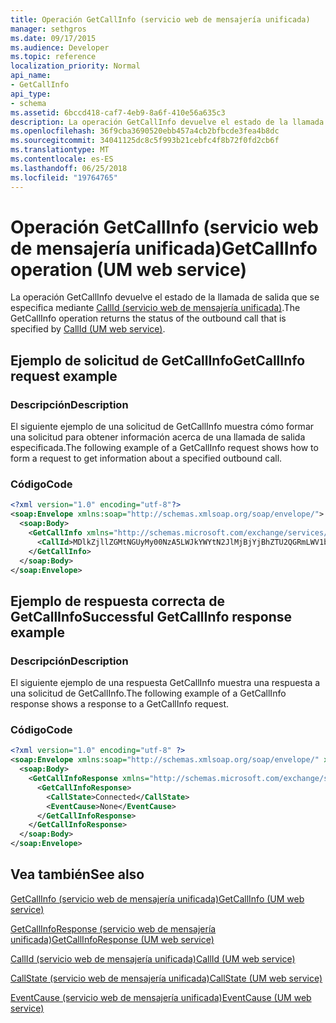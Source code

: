 ```yaml
---
title: Operación GetCallInfo (servicio web de mensajería unificada)
manager: sethgros
ms.date: 09/17/2015
ms.audience: Developer
ms.topic: reference
localization_priority: Normal
api_name:
- GetCallInfo
api_type:
- schema
ms.assetid: 6bccd418-caf7-4eb9-8a6f-410e56a635c3
description: La operación GetCallInfo devuelve el estado de la llamada de salida que se especifica mediante CallId (servicio web de mensajería unificada).
ms.openlocfilehash: 36f9cba3690520ebb457a4cb2bfbcde3fea4b8dc
ms.sourcegitcommit: 34041125dc8c5f993b21cebfc4f8b72f0fd2cb6f
ms.translationtype: MT
ms.contentlocale: es-ES
ms.lasthandoff: 06/25/2018
ms.locfileid: "19764765"
---
```

# <a name="getcallinfo-operation-um-web-service"></a><span data-ttu-id="5cec2-103">Operación GetCallInfo (servicio web de mensajería unificada)</span><span class="sxs-lookup"><span data-stu-id="5cec2-103">GetCallInfo operation (UM web service)</span></span>

<span data-ttu-id="5cec2-104">La operación GetCallInfo devuelve el estado de la llamada de salida que se especifica mediante [CallId (servicio web de mensajería unificada)](callid-um-web-service.md).</span><span class="sxs-lookup"><span data-stu-id="5cec2-104">The GetCallInfo operation returns the status of the outbound call that is specified by [CallId (UM web service)](callid-um-web-service.md).</span></span>
  
## <a name="getcallinfo-request-example"></a><span data-ttu-id="5cec2-105">Ejemplo de solicitud de GetCallInfo</span><span class="sxs-lookup"><span data-stu-id="5cec2-105">GetCallInfo request example</span></span>

### <a name="description"></a><span data-ttu-id="5cec2-106">Descripción</span><span class="sxs-lookup"><span data-stu-id="5cec2-106">Description</span></span>

<span data-ttu-id="5cec2-107">El siguiente ejemplo de una solicitud de GetCallInfo muestra cómo formar una solicitud para obtener información acerca de una llamada de salida especificada.</span><span class="sxs-lookup"><span data-stu-id="5cec2-107">The following example of a GetCallInfo request shows how to form a request to get information about a specified outbound call.</span></span>
  
### <a name="code"></a><span data-ttu-id="5cec2-108">Código</span><span class="sxs-lookup"><span data-stu-id="5cec2-108">Code</span></span>

```XML
<?xml version="1.0" encoding="utf-8"?>
<soap:Envelope xmlns:soap="http://schemas.xmlsoap.org/soap/envelope/">
  <soap:Body>
    <GetCallInfo xmlns="http://schemas.microsoft.com/exchange/services/2006/messages">
      <CallId>MDlkZjllZGMtNGUyMy00NzA5LWJkYWYtN2JlMjBjYjBhZTU2QGRmLWV1bS0wMS5leGNoYW5nZS5jb3JwLm1pY3Jvc29mdC5jb20=</CallId>
    </GetCallInfo>
  </soap:Body>
</soap:Envelope>
```

## <a name="successful-getcallinfo-response-example"></a><span data-ttu-id="5cec2-109">Ejemplo de respuesta correcta de GetCallInfo</span><span class="sxs-lookup"><span data-stu-id="5cec2-109">Successful GetCallInfo response example</span></span>

### <a name="description"></a><span data-ttu-id="5cec2-110">Descripción</span><span class="sxs-lookup"><span data-stu-id="5cec2-110">Description</span></span>

<span data-ttu-id="5cec2-111">El siguiente ejemplo de una respuesta GetCallInfo muestra una respuesta a una solicitud de GetCallInfo.</span><span class="sxs-lookup"><span data-stu-id="5cec2-111">The following example of a GetCallInfo response shows a response to a GetCallInfo request.</span></span>
  
### <a name="code"></a><span data-ttu-id="5cec2-112">Código</span><span class="sxs-lookup"><span data-stu-id="5cec2-112">Code</span></span>

```XML
<?xml version="1.0" encoding="utf-8" ?> 
<soap:Envelope xmlns:soap="http://schemas.xmlsoap.org/soap/envelope/" xmlns:xsi="http://www.w3.org/2001/XMLSchema-instance" xmlns:xsd="http://www.w3.org/2001/XMLSchema">
  <soap:Body>
    <GetCallInfoResponse xmlns="http://schemas.microsoft.com/exchange/services/2006/messages">
      <GetCallInfoResponse>
        <CallState>Connected</CallState> 
        <EventCause>None</EventCause> 
      </GetCallInfoResponse>
    </GetCallInfoResponse>
  </soap:Body>
</soap:Envelope>
```

## <a name="see-also"></a><span data-ttu-id="5cec2-113">Vea también</span><span class="sxs-lookup"><span data-stu-id="5cec2-113">See also</span></span>



[<span data-ttu-id="5cec2-114">GetCallInfo (servicio web de mensajería unificada)</span><span class="sxs-lookup"><span data-stu-id="5cec2-114">GetCallInfo (UM web service)</span></span>](getcallinfo-um-web-service.md)
  
[<span data-ttu-id="5cec2-115">GetCallInfoResponse (servicio web de mensajería unificada)</span><span class="sxs-lookup"><span data-stu-id="5cec2-115">GetCallInfoResponse (UM web service)</span></span>](getcallinforesponse-um-web-service.md)
  
[<span data-ttu-id="5cec2-116">CallId (servicio web de mensajería unificada)</span><span class="sxs-lookup"><span data-stu-id="5cec2-116">CallId (UM web service)</span></span>](callid-um-web-service.md)
  
[<span data-ttu-id="5cec2-117">CallState (servicio web de mensajería unificada)</span><span class="sxs-lookup"><span data-stu-id="5cec2-117">CallState (UM web service)</span></span>](callstate-um-web-service.md)
  
[<span data-ttu-id="5cec2-118">EventCause (servicio web de mensajería unificada)</span><span class="sxs-lookup"><span data-stu-id="5cec2-118">EventCause (UM web service)</span></span>](eventcause-um-web-service.md)

